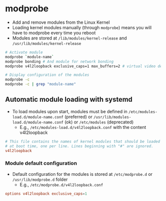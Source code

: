 # modprobe

- Add and remove modules from the Linux Kernel
- Loading kernel modules manually (through `modprobe`) means you will have to modprobe every time you reboot
- Modules are stored at `/lib/modules/kernel-release` and `/usr/lib/modules/kernel-release`

```sh
# Activate module
modprobe `module-name`
modprobe bonding # And module for network bonding
modprobe v4l2loopback exclusive_caps=1 max_buffers=2 # virtual video devices

# Display configuration of the modules
modprobe -c
modprobe -c | grep "module-name"
```

## Automatic module loading with systemd

- To load modules upon start, modules must be defined in `/etc/modules-load.d/module-name.conf` (preferred) or `/usr/lib/modules-load.d/module-name.conf` (ok) or `/etc/modules` (deprecated)
  - E.g., `/etc/modules-load.d/v4l2loopback.conf` with the content v4l2loopback

```conf
# This file contains the names of kernel modules that should be loaded
# at boot time, one per line. Lines beginning with "#" are ignored.
v4l2loopback
```

### Module default configuration

- Default configuration for the modules is stored at `/etc/modprobe.d` or `/usr/lib/modprobe.d` folder
  - E.g., `/etc/modprobe.d/v4l2loopback.conf`

```conf
options v4l2loopback exclusive_caps=1
```
